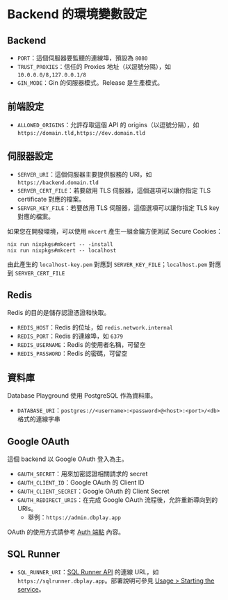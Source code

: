 # Backend 的環境變數設定

## Backend

- `PORT`：這個伺服器要監聽的連線埠，預設為 `8080`
- `TRUST_PROXIES`：信任的 Proxies 地址（以逗號分隔），如 `10.0.0.0/8,127.0.0.1/8`
- `GIN_MODE`：Gin 的伺服器模式。Release 是生產模式。

## 前端設定

- `ALLOWED_ORIGINS`：允許存取這個 API 的 origins（以逗號分隔），如 `https://domain.tld,https://dev.domain.tld`

## 伺服器設定

- `SERVER_URI`：這個伺服器主要提供服務的 URI，如 `https://backend.domain.tld`
- `SERVER_CERT_FILE`：若要啟用 TLS 伺服器，這個選項可以讓你指定 TLS certificate 對應的檔案。
- `SERVER_KEY_FILE`：若要啟用 TLS 伺服器，這個選項可以讓你指定 TLS key 對應的檔案。

如果您在開發環境，可以使用 `mkcert` 產生一組金鑰方便測試 Secure Cookies：

```shell
nix run nixpkgs#mkcert -- -install
nix run nixpkgs#mkcert -- localhost
```

由此產生的 `localhost-key.pem` 對應到 `SERVER_KEY_FILE`；`localhost.pem` 對應到 `SERVER_CERT_FILE`

## Redis

Redis 的目的是儲存認證憑證和快取。

- `REDIS_HOST`：Redis 的位址，如 `redis.network.internal`
- `REDIS_PORT`：Redis 的連線埠，如 `6379`
- `REDIS_USERNAME`：Redis 的使用者名稱，可留空
- `REDIS_PASSWORD`：Redis 的密碼，可留空

## 資料庫

Database Playground 使用 PostgreSQL 作為資料庫。

- `DATABASE_URI`：`postgres://<username>:<password>@<host>:<port>/<db>` 格式的連線字串

## Google OAuth

這個 backend 以 Google OAuth 登入為主。

- `GAUTH_SECRET`：用來加密認證相關請求的 secret
- `GAUTH_CLIENT_ID`：Google OAuth 的 Client ID
- `GAUTH_CLIENT_SECRET`：Google OAuth 的 Client Secret
- `GAUTH_REDIRECT_URIS`：在完成 Google OAuth 流程後，允許重新導向到的 URIs。
  - 舉例：`https://admin.dbplay.app`

OAuth 的使用方式請參考 [Auth 端點](../httpapi/auth/README.md) 內容。

## SQL Runner

- `SQL_RUNNER_URI`：[SQL Runner API](https://github.com/database-playground/sqlrunner-v2) 的連線 URL，如 `https://sqlrunner.dbplay.app`。部署說明可參見 [Usage > Starting the service](https://github.com/database-playground/sqlrunner-v2/tree/main?tab=readme-ov-file#starting-the-service)。
